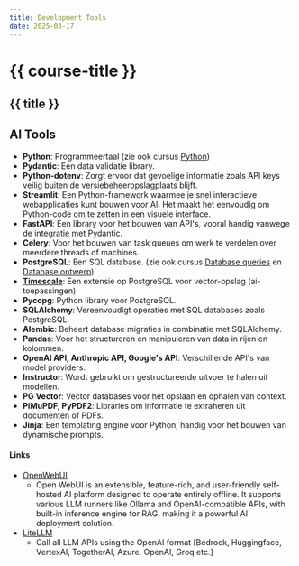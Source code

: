 ```yaml
---
title: Development Tools
date: 2025-03-17
---
```


# {{ course-title }}

## {{ title }}

## AI Tools

*   **Python**: Programmeertaal (zie ook cursus [Python](https://www.edutorial.nl/python/introductie/))
*   **Pydantic**: Een data validatie library.
*   **Python-dotenv**: Zorgt ervoor dat gevoelige informatie zoals API keys veilig buiten de versiebeheeropslagplaats blijft.
*   **Streamlit**: Een Python-framework waarmee je snel interactieve webapplicaties kunt bouwen voor AI. Het maakt het eenvoudig om Python-code om te zetten in een visuele interface.
*   **FastAPI**: Een library voor het bouwen van API's, vooral handig vanwege de integratie met Pydantic.
*   **Celery**: Voor het bouwen van task queues om werk te verdelen over meerdere threads of machines.
*   **PostgreSQL**: Een SQL database. (zie ook cursus [Database queries](https://www.edutorial.nl/dbq/introductie/) en [Database ontwerp](https://www.edutorial.nl/dbo/introductie/))
*   **[Timescale](https://www.timescale.com/)**: Een extensie op PostgreSQL voor vector-opslag (ai-toepassingen)
*   **Pycopg**: Python library voor PostgreSQL.
*   **SQLAlchemy**: Vereenvoudigt operaties met SQL databases zoals PostgreSQL.
*   **Alembic**: Beheert database migraties in combinatie met SQLAlchemy.
*   **Pandas**: Voor het structureren en manipuleren van data in rijen en kolommen.
*   **OpenAI API, Anthropic API, Google's API**: Verschillende API's van model providers.
*   **Instructor**: Wordt gebruikt om gestructureerde uitvoer te halen uit modellen.
*   **PG Vector**: Vector databases voor het opslaan en ophalen van context.
*   **PiMuPDF, PyPDF2**: Libraries om informatie te extraheren uit documenten of PDFs.
*   **Jinja**: Een templating engine voor Python, handig voor het bouwen van dynamische prompts.

#### Links
* [OpenWebUI](https://github.com/open-webui/open-webui)
   * Open WebUI is an extensible, feature-rich, and user-friendly self-hosted AI platform designed to operate entirely offline. It supports various LLM runners like Ollama and OpenAI-compatible APIs, with built-in inference engine for RAG, making it a powerful AI deployment solution.
* [LiteLLM](https://github.com/BerriAI/litellm)
   * Call all LLM APIs using the OpenAI format [Bedrock, Huggingface, VertexAI, TogetherAI, Azure, OpenAI, Groq etc.]